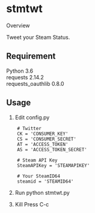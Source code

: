stmtwt
====

Overview

Tweet your Steam Status.  

## Requirement
Python 3.6  
requests 2.14.2  
requests\_oauthlib 0.8.0  

## Usage
1. Edit config.py  
```
    # Twitter  
    CK = 'CONSUMER_KEY'  
    CS = 'CONSUMER_SECRET'  
    AT = 'ACCESS_TOKEN'  
    AS = 'ACCESS_TOKEN_SECRET'  

    # Steam API Key  
    SteamAPIKey = 'STEAMAPIKEY'  

    # Your SteamID64  
    steamid = 'STEAMID64'  
```
2. Run
    python stmtwt.py

3. Kill
    Press C-c


